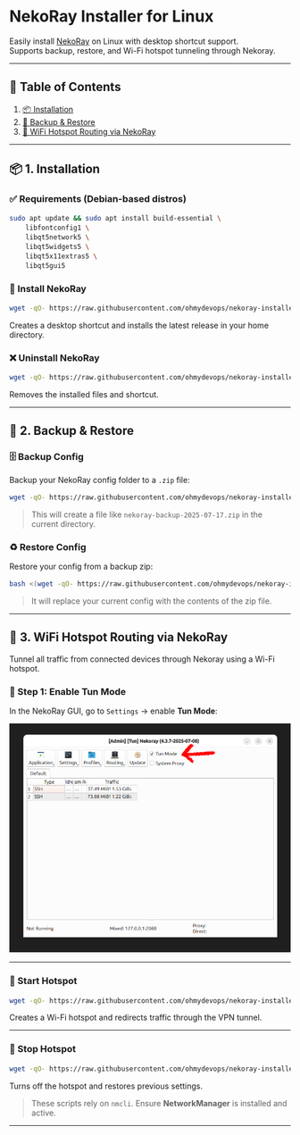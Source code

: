 # NekoRay Installer for Linux

Easily install [NekoRay](https://github.com/Mahdi-zarei/nekoray) on Linux with desktop shortcut support.  
Supports backup, restore, and Wi-Fi hotspot tunneling through Nekoray.

---

## 📑 Table of Contents

1. [📦 Installation](#-1-installation)  
2. [🔐 Backup & Restore](#-2-backup--restore)  
3. [📡 WiFi Hotspot Routing via NekoRay](#-3-wifi-hotspot-routing-via-nekoray) 

---

## 📦 1. Installation

### ✅ Requirements (Debian-based distros)

```bash
sudo apt update && sudo apt install build-essential \
    libfontconfig1 \
    libqt5network5 \
    libqt5widgets5 \
    libqt5x11extras5 \
    libqt5gui5
```

### 🚀 Install NekoRay

```bash
wget -qO- https://raw.githubusercontent.com/ohmydevops/nekoray-installer/main/linux/installer.sh | bash
```

Creates a desktop shortcut and installs the latest release in your home directory.

### ❌ Uninstall NekoRay

```bash
wget -qO- https://raw.githubusercontent.com/ohmydevops/nekoray-installer/main/linux/uninstaller.sh | bash
```

Removes the installed files and shortcut.

---

## 🔐 2. Backup & Restore

### 🗄 Backup Config

Backup your NekoRay config folder to a `.zip` file:

```bash
wget -qO- https://raw.githubusercontent.com/ohmydevops/nekoray-installer/main/linux/backup.sh | bash
```

> This will create a file like `nekoray-backup-2025-07-17.zip` in the current directory.

### ♻️ Restore Config

Restore your config from a backup zip:

```bash
bash <(wget -qO- https://raw.githubusercontent.com/ohmydevops/nekoray-installer/main/linux/restore.sh) path/to/backup.zip
```

> It will replace your current config with the contents of the zip file.

---

## 📡 3. WiFi Hotspot Routing via NekoRay

Tunnel all traffic from connected devices through Nekoray using a Wi-Fi hotspot.

### 🔧 Step 1: Enable Tun Mode

In the NekoRay GUI, go to `Settings` → enable **Tun Mode**:

![Enable Tun Mode](./tun-mode.png)

---

### 📶 Start Hotspot

```bash
wget -qO- https://raw.githubusercontent.com/ohmydevops/nekoray-installer/main/linux/hotspot-on.sh | bash
```

Creates a Wi-Fi hotspot and redirects traffic through the VPN tunnel.

---

### 📴 Stop Hotspot

```bash
wget -qO- https://raw.githubusercontent.com/ohmydevops/nekoray-installer/main/linux/hotspot-off.sh | bash
```

Turns off the hotspot and restores previous settings.

> These scripts rely on `nmcli`. Ensure **NetworkManager** is installed and active.

---
